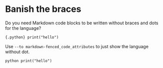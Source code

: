 ---
---
# Banish the braces

Do you need Markdown code blocks to be written without braces and dots for
the language?

`{.python} print("hello")`

Use `--to markdown-fenced_code_attributes` to just show the language
without dot.

`python print("hello")`
